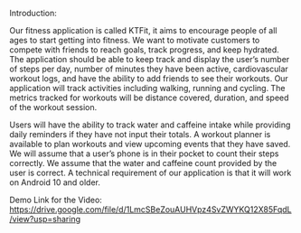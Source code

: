 Introduction:

Our fitness application is called KTFit, it aims to encourage people of all ages to start getting into fitness. We want to motivate customers to compete with friends to reach goals, track progress, and keep hydrated. The application should be able to keep track and display the user’s number of steps per day, number of minutes they have been active, cardiovascular workout logs, and have the ability to add friends to see their workouts. Our application will track activities including walking, running and cycling. The metrics tracked for workouts will be distance covered, duration, and speed of the workout session. 

Users will have the ability to track water and caffeine intake while providing daily reminders if they have not input their totals. A workout planner is available to plan workouts and view upcoming events that they have saved. We will assume that a user’s phone is in their pocket to count their steps correctly. We assume that the water and caffeine count provided by the user is correct. A technical requirement of our application is that it will work on Android 10 and older.

Demo Link for the Video:
https://drive.google.com/file/d/1LmcSBeZouAUHVpz4SvZWYKQ12X85FqdL/view?usp=sharing

